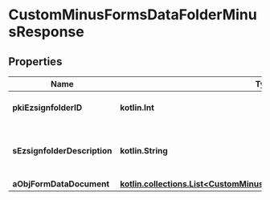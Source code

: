 
# CustomMinusFormsDataFolderMinusResponse

## Properties
Name | Type | Description | Notes
------------ | ------------- | ------------- | -------------
**pkiEzsignfolderID** | **kotlin.Int** | The unique ID of the Ezsignfolder | 
**sEzsignfolderDescription** | **kotlin.String** | The description of the Ezsign Folder | 
**aObjFormDataDocument** | [**kotlin.collections.List&lt;CustomMinusFormDataDocumentMinusResponse&gt;**](CustomMinusFormDataDocumentMinusResponse.md) |  | 



